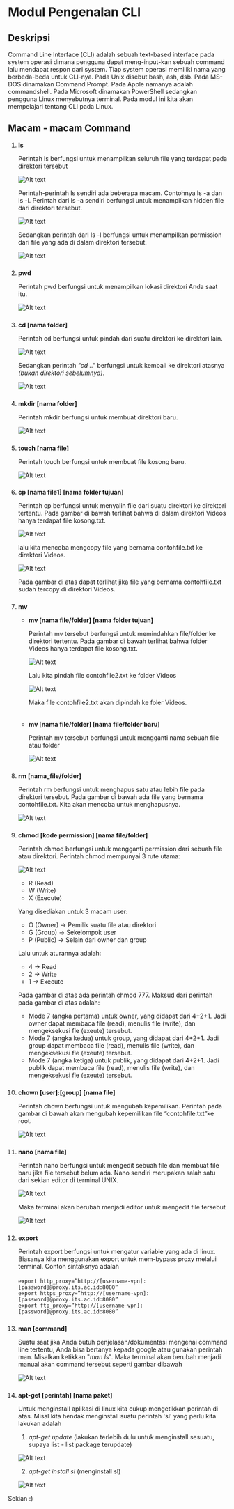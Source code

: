 # Modul Pengenalan CLI

## Deskripsi

Command Line Interface (CLI) adalah sebuah text-based interface pada system operasi dimana pengguna dapat meng-input-kan sebuah command lalu mendapat respon dari system. Tiap system operasi memiliki nama yang berbeda-beda untuk CLI-nya. Pada Unix disebut bash, ash, dsb. Pada MS-DOS dinamakan Command Prompt. Pada Apple namanya adalah commandshell. Pada Microsoft dinamakan PowerShell sedangkan pengguna Linux menyebutnya terminal. Pada modul ini kita akan mempelajari tentang CLI pada Linux.


## Macam - macam Command

1. **ls**

    Perintah ls  berfungsi untuk menampilkan seluruh file yang terdapat pada direktori tersebut

    ![Alt text](images/ls.png)

    Perintah-perintah ls sendiri ada beberapa macam. Contohnya ls -a dan ls -l.  Perintah dari ls -a sendiri berfungsi untuk menampilkan hidden file dari direktori tersebut.

    ![Alt text](images/ls-a.png)

    Sedangkan perintah dari ls -l berfungsi untuk menampilkan permission dari file yang ada di dalam direktori tersebut.

    ![Alt text](images/ls-l.png)
    
    ###
2. **pwd**

    Perintah pwd berfungsi untuk menampilkan lokasi direktori Anda saat itu.

    ![Alt text](images/pwd.png)
    
    ###
3. **cd [nama folder]**

    Perintah cd berfungsi untuk pindah dari suatu direktori ke direktori lain.

    ![Alt text](images/cd.png)
    
    Sedangkan perintah *"cd .."* berfungsi untuk kembali ke direktori atasnya *(bukan direktori sebelumnya)*.

    ![Alt text](images/cdtitik2.png)
    
    ###
4. **mkdir [nama folder]**

    Perintah mkdir berfungsi untuk membuat direktori baru.

    ![Alt text](images/mkdir.png)
    
    ###

5. **touch [nama file]**

    Perintah touch berfungsi untuk membuat file kosong baru.

    ![Alt text](images/touch.png)
    
    ###
6. **cp [nama file1] [nama folder tujuan]**

    Perintah cp berfungsi untuk menyalin file dari suatu direktori ke direktori tertentu. Pada gambar di bawah terlihat bahwa di dalam direktori Videos hanya terdapat file kosong.txt.

    ![Alt text](images/cp1.png)
    
    lalu kita mencoba mengcopy file yang bernama contohfile.txt ke direktori Videos.

    ![Alt text](images/cp2.png)
    
    Pada gambar di atas dapat terlihat jika file yang bernama contohfile.txt sudah tercopy di direktori Videos.
    ###

7. **mv**

    * **mv [nama file/folder] [nama folder tujuan]**


      Perintah mv tersebut berfungsi untuk memindahkan file/folder ke direktori tertentu. Pada gambar di bawah terlihat bahwa folder Videos hanya terdapat file kosong.txt.

      ![Alt text](images/mvpindah1.png)
      
      Lalu kita pindah file contohfile2.txt ke folder Videos

      ![Alt text](images/mvpindah2.png)
      
      Maka file contohfile2.txt akan dipindah ke foler Videos.
    ######
    * **mv [nama file/folder] [nama file/folder baru]**

        Perintah mv tersebut berfungsi untuk mengganti nama sebuah file atau folder

        ![Alt text](images/mvgantinama1.png)
    
    ###
8. **rm [nama_file/folder]**

    Perintah rm berfungsi untuk menghapus satu atau lebih file pada direktori tersebut. Pada gambar di bawah ada file yang bernama contohfile.txt. Kita akan mencoba untuk menghapusnya.

    ![Alt text](images/rm1.png)

###
9. **chmod [kode permission] [nama file/folder]**

    Perintah chmod berfungsi untuk mengganti permission dari sebuah file atau direktori. Perintah chmod mempunyai 3 rute utama:

    ![Alt text](images/chmod1.png)
    
    * R (Read)
    * W (Write)
    * X (Execute)

    Yang disediakan untuk 3 macam user:
    * O (Owner)	-> Pemilik suatu file atau direktori
    * G (Group)	-> Sekelompok user
    * P (Public)	-> Selain dari owner dan group

    Lalu untuk aturannya adalah:
    * 4	-> Read
    * 2	-> Write
    * 1	-> Execute

    Pada gambar di atas ada perintah chmod 777. Maksud dari perintah pada gambar di atas adalah:

    * Mode 7 (angka pertama) untuk owner, yang didapat dari 4+2+1. Jadi owner dapat membaca file (read), menulis file (write), dan mengeksekusi fle (exeute) tersebut.
    * Mode 7 (angka kedua) untuk group, yang didapat dari 4+2+1. Jadi group dapat membaca file (read), menulis file (write), dan mengeksekusi fle (exeute) tersebut.
    * Mode 7 (angka ketiga) untuk publik, yang didapat dari 4+2+1. Jadi publik dapat membaca file (read), menulis file (write), dan mengeksekusi fle (exeute) tersebut.
###
10. **chown [user]:[group] [nama file]**

    Perintah chown berfungsi untuk mengubah kepemilikan. Perintah pada gambar di bawah akan mengubah kepemilikan file “contohfile.txt”ke root.

    ![Alt text](images/chown1.png)

###

11. **nano [nama file]**

    Perintah nano berfungsi untuk mengedit sebuah file dan membuat file baru jika file tersebut belum ada. Nano sendiri merupakan salah satu dari sekian editor di terminal UNIX.

    ![Alt text](images/nano1.png)
    
    Maka terminal akan berubah menjadi editor untuk mengedit file tersebut

    ![Alt text](images/nano2.png)

###

12. **export**

    Perintah export berfungsi untuk mengatur variable yang ada di linux. Biasanya kita menggunakan export untuk mem-bypass proxy melalui terminal. Contoh sintaksnya adalah
    ####
    ```
    export http_proxy=”http://[username-vpn]:[password]@proxy.its.ac.id:8080”
    export https_proxy=”http://[username-vpn]:[password]@proxy.its.ac.id:8080”
    export ftp_proxy=”http://[username-vpn]:[password]@proxy.its.ac.id:8080”
    ```
###
13. **man [command]**

    Suatu saat jika Anda butuh penjelasan/dokumentasi mengenai command line tertentu, Anda bisa bertanya kepada google atau gunakan perintah man. Misalkan ketikkan "*man ls*". Maka terminal akan berubah menjadi manual akan command tersebut seperti gambar dibawah
    
    ![Alt text](images/manls.png)

###
14. **apt-get [perintah] [nama paket]**

    Untuk menginstall aplikasi di linux kita cukup mengetikkan perintah di atas. 
    Misal kita hendak menginstall suatu perintah 'sl' yang perlu kita lakukan adalah 
    1. *apt-get update* (lakukan terlebih dulu untuk menginstall sesuatu, supaya list - list package terupdate)

    ![Alt text](images/apt-get-update.png)

    2. *apt-get install sl* (menginstall sl)

    ![Alt text](images/apt-get-install.png)


Sekian :)

